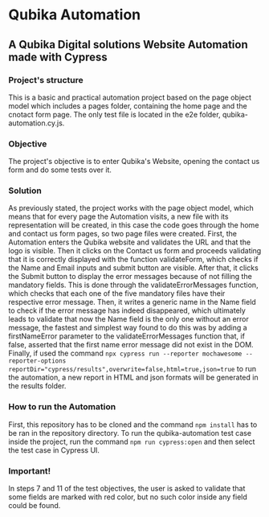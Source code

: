 # Qubika Automation
## A Qubika Digital solutions Website Automation made with Cypress

### Project's structure
This is a basic and practical automation project based on the page object model which includes a pages folder, containing the home page and the cnotact form page.
The only test file is located in the e2e folder, qubika-automation.cy.js.

### Objective
The project's objective is to enter Qubika's Website, opening the contact us form and do some tests over it.

### Solution
As previously stated, the project works with the page object model, which means that for every page the Automation visits, a new file with its representation will be created, in this case the code goes through the home and contact us form pages, so two page files were created.
First, the Automation enters the Qubika website and validates the URL and that the logo is visible. Then it clicks on the Contact us form and proceeds validating that it is correctly displayed with the function validateForm, which checks if the Name and Email inputs and submit button are visible.
After that, it clicks the Submit button to display the error messages because of not filling the mandatory fields. This is done through the validateErrorMessages function, which checks that each one of the five mandatory files have their respective error message.
Then, it writes a generic name in the Name field to check if the error message has indeed disappeared, which ultimately leads to validate that now the Name field is the only one without an error message, the fastest and simplest way found to do this was by adding a firstNameError parameter to the validateErrorMessages function that, if false, asserted that the first name error message did not exist in the DOM.
Finally, if used the command 
`npx cypress run --reporter mochawesome --reporter-options reportDir="cypress/results",overwrite=false,html=true,json=true`
to run the automation, a new report in HTML and json formats will be generated in the results folder.

### How to run the Automation
First, this repository has to be cloned and the command `npm install` has to be ran in the repository directory.
To run the qubika-automation test case inside the project, run the command `npm run cypress:open` and then select the test case in Cypress UI.

### Important!
In steps 7 and 11 of the test objectives, the user is asked to validate that some fields are marked with red color, but no such color inside any field could be found.
